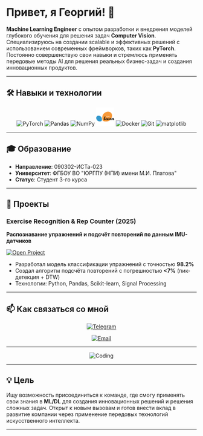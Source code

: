 # Привет, я Георгий! 👋

**Machine Learning Engineer** с опытом разработки и внедрения моделей глубокого обучения для решения задач **Computer Vision**. Специализируюсь на создании scalable и эффективных решений с использованием современных фреймворков, таких как **PyTorch**. Постоянно совершенствую свои навыки и стремлюсь применять передовые методы AI для решения реальных бизнес-задач и создания инновационных продуктов.

---

## 🛠️ Навыки и технологии

<p align="center">
  <img src="https://img.icons8.com/?size=100&id=jH4BpkMnRrU5&format=png&color=000000" alt="PyTorch" title="PyTorch" width="50" />
  <img src="https://img.icons8.com/color/48/000000/pandas.png" alt="Pandas" title="Pandas" />
  <img src="https://img.icons8.com/color/48/000000/numpy.png" alt="NumPy" title="NumPy" />
  <img src="https://raw.githubusercontent.com/devicons/devicon/ca28c779441053191ff11710fe24a9e6c23690d6/icons/scikitlearn/scikitlearn-original.svg" alt="scikit-learn" title="scikit-learn" width="48" />
  <img src="https://img.icons8.com/color/48/000000/docker.png" alt="Docker" title="Docker" />
  <img src="https://img.icons8.com/color/48/000000/git.png" alt="Git" title="Git" />
  <img src="https://matplotlib.org/2.0.2/_static/logo2.svg" alt="matplotlib" title="matplotlib" width="120" />
</p>

---

## 🎓 Образование

- **Направление**: 090302-ИСТа-023
- **Университет**: ФГБОУ ВО "ЮРГПУ (НПИ) имени М.И. Платова"
- **Статус**: Студент 3-го курса

---

## 🚀 Проекты

### Exercise Recognition & Rep Counter (2025)
**Распознавание упражнений и подсчёт повторений по данным IMU-датчиков**

[![Open Project](https://img.shields.io/badge/GitHub-Repository-blue?style=for-the-badge&logo=github)](https://github.com/ssssssshy/exercise-recognition)

- Разработал модель классификации упражнений с точностью **98.2%**
- Создал алгоритм подсчёта повторений с погрешностью **<7%** (пик-детекция + DTW)
- Технологии: Python, Pandas, Scikit-learn, Signal Processing
---

## 📫 Как связаться со мной
<p align="center">
  <a href="https://t.me/viberrviberrr">
    <img src="https://img.shields.io/badge/Telegram-000000?style=for-the-badge&logo=telegram&logoColor=white" alt="Telegram" />
  </a>
</p>
<p align="center">
  <a href="mailto:petrosangosa2005@gmail.com">
    <img src="https://img.shields.io/badge/Email-000000?style=for-the-badge&logo=gmail&logoColor=white" alt="Email" />
  </a>
</p>

---


<p align="center">
  <img src="https://i.pinimg.com/originals/56/33/ce/5633ce94b903bdcff71794d133f36948.gif" alt="Coding" width="500" />
</p>

---

## 💡 Цель

Ищу возможность присоединиться к команде, где смогу применять свои знания в **ML/DL** для создания инновационных решений и решения сложных задач. Открыт к новым вызовам и готов внести вклад в развитие компании через применение передовых технологий искусственного интеллекта.

---


